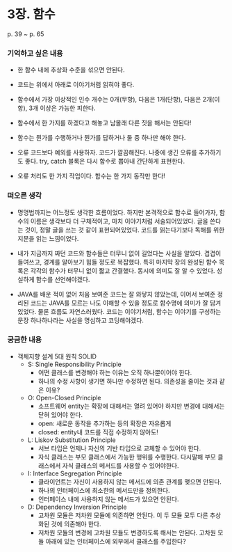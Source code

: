 # 3장. 함수

p. 39 ~ p. 65

### 기억하고 싶은 내용

- 한 함수 내에 추상화 수준을 섞으면 안된다.

- 코드는 위에서 아래로 이야기처럼 읽혀야 좋다.

- 함수에서 가장 이상적인 인수 개수는 0개(무항), 다음은 1개(단항), 다음은 2개(이항), 3개 이상은 가능한 피한다.

- 함수에서 한 가지를 하겠다고 해놓고 남몰래 다른 짓을 해서는 안된다!

- 함수는 뭔가를 수행하거나 뭔가를 답하거나 둘 중 하나만 해야 한다.

- 오류 코드보다 예외를 사용하자. 코드가 깔끔해진다. 나중에 생긴 오류를 추가하기도 좋다. try, catch 블록은 다시 함수로 뽑아내 간단하게 표현한다.

- 오류 처리도 한 가지 작업이다. 함수는 한 가지 동작만 한다!

### 떠오른 생각

- 명명법까지는 어느정도 생각한 흐름이었다. 하지만 본격적으로 함수로 들어가자, 함수의 이름은 생각보다 더 구체적이고, 마치 이야기처럼 서술되어있었다. 글을 쓴다는 것이, 정말 글을 쓰는 것 같이 표현되어있었다. 코드를 읽는다기보다 독해를 위한 지문을 읽는 느낌이었다.

- 내가 지금까지 짜던 코드와 함수들은 터무니 없이 길었다는 사실을 알았다. 겹겹이 들여쓰고, 경계를 알아보기 힘들 정도로 복잡했다. 특히 마지막 장의 완성된 함수 목록은 각각의 함수가 터무니 없이 짧고 간결했다. 동시에 의미도 잘 알 수 있었다. 성실하게 함수를 선언해야겠다.

- JAVA를 배운 적이 없어 처음 보여준 코드는 잘 와닿지 않았는데, 이어서 보여준 정리된 코드는 JAVA를 모르는 나도 이해할 수 있을 정도로 함수명에 의미가 잘 담겨있었다. 물론 흐름도 자연스러웠다. 코드는 이야기처럼, 함수는 이야기를 구성하는 문장 하나하나라는 사실을 명심하고 코딩해야겠다.

### 궁금한 내용

- 객체지향 설계 5대 원칙 SOLID
  - S: Single Responsibility Principle
    - 어떤 클래스를 변경해야 하는 이유는 오직 하나뿐이어야 한다.
    - 하나의 수정 사항이 생기면 하나만 수정하면 된다. 의존성을 줄이는 것과 같은 이유?
  - O: Open-Closed Principle
    - 소프트웨어 entity는 확장에 대해서는 열려 있어야 하지만 변경에 대해서는 닫혀 있어야 한다.
    - open: 새로운 동작을 추가하는 등의 확장은 자유롭게
    - closed: entity내 코드를 직접 수정하지 않아도!
  - L: Liskov Substitution Principle
    - 서브 타입은 언제나 자신의 기반 타입으로 교체할 수 있어야 한다.
    - 자식 클래스는 부모 클래스에서 가능한 행위를 수행한다. 다시말해 부모 클래스에서 자식 클래스의 메서드를 사용할 수 있어야한다.
  - I: Interface Segregation Principle
    - 클라이언트는 자신이 사용하지 않는 메서드에 의존 관계를 맺으면 안된다.
    - 하나의 인터페이스에 최소한의 메서드만을 정의한다.
    - 인터페이스 내에 사용하지 않는 메서드가 있으면 안된다.
  - D: Dependency Inversion Principle
    - 고차원 모듈은 저차원 모듈에 의존하면 안된다. 이 두 모듈 모두 다른 추상화된 것에 의존해야 한다.
    - 저차원 모듈의 변경에 고차원 모듈도 변경하도록 해서는 안된다. 고차원 모듈 아래에 있는 인터페이스에 외부에서 클래스를 주입한다?

<br><br>
